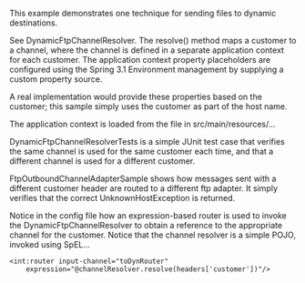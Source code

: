 This example demonstrates one technique for sending files to dynamic destinations.

See DynamicFtpChannelResolver. The resolve() method maps a customer to a
channel, where the channel is defined in a separate application context
for each customer. The application context property placeholders are configured
using the Spring 3.1 Environment management by supplying a custom property
source.

A real implementation would provide these properties based on the customer; this
sample simply uses the customer as part of the host name.

The application context is loaded from the file in src/main/resources/...

DynamicFtpChannelResolverTests is a simple JUnit test case that verifies
the same channel is used for the same customer each time, and that a
different channel is used for a different customer.

FtpOutboundChannelAdapterSample shows how messages sent with a different customer
header are routed to a different ftp adapter. It simply verifies that the
correct UnknownHostException is returned.

Notice in the config file how an expression-based router is used to invoke
the DynamicFtpChannelResolver to obtain a reference to the appropriate
channel for the customer. Notice that the channel resolver is a simple
POJO, invoked using SpEL...

	<int:router input-channel="toDynRouter"
		expression="@channelResolver.resolve(headers['customer'])"/>

